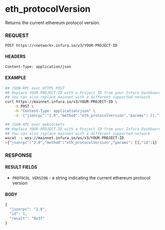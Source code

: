 # eth_protocolVersion

Returns the current ethereum protocol version.

### REQUEST

`POST https://<network>.infura.io/v3/YOUR-PROJECT-ID`

#### HEADERS

`Content-Type: application/json`

#### EXAMPLE
```bash
## JSON-RPC over HTTPS POST
## Replace YOUR-PROJECT-ID with a Project ID from your Infura Dashboard
## You can also replace mainnet with a different supported network
curl https://mainnet.infura.io/v3/YOUR-PROJECT-ID \
    -X POST \
    -H "Content-Type: application/json" \
    -d '{"jsonrpc":"2.0","method":"eth_protocolVersion","params": [],"id":1}'

## JSON-RPC over websockets
## Replace YOUR-PROJECT-ID with a Project ID from your Infura Dashboard
## You can also replace mainnet with a different supported network
wscat -c wss://mainnet.infura.io/ws/v3/YOUR-PROJECT-ID
>{"jsonrpc":"2.0","method":"eth_protocolVersion","params": [],"id":1}
```

### RESPONSE

#### RESULT FIELDS
- `PROTOCOL VERSION` - a string indicating the current ethereum protocol version

#### BODY

```js
{
  "jsonrpc": "2.0",
  "id": 1,
  "result": "0x3f"
}
```
